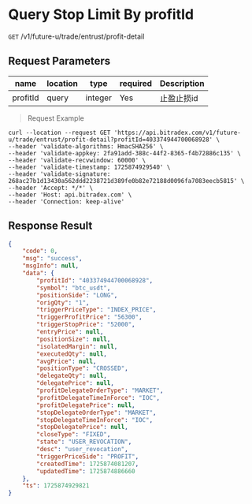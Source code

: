 # Query Stop Limit By profitId

`GET` /v1/future-u/trade/entrust/profit-detail

## Request Parameters

| name       | location    | type      | required | Description     |
|----------|-------|---------|----|--------|
| profitId | query | integer | Yes  | 止盈止损id |

> Request Example

```shell
curl --location --request GET 'https://api.bitradex.com/v1/future-u/trade/entrust/profit-detail?profitId=403374944700068928' \
--header 'validate-algorithms: HmacSHA256' \
--header 'validate-appkey: 2fa91add-388c-44f2-8365-f4b72886c135' \
--header 'validate-recvwindow: 60000' \
--header 'validate-timestamp: 1725874929540' \
--header 'validate-signature: 268ac27b1d13430a562ddd2238721d389fe0b82e72188d0096fa7083eecb5815' \
--header 'Accept: */*' \
--header 'Host: api.bitradex.com' \
--header 'Connection: keep-alive'
```

## Response Result

```json
{
    "code": 0,
    "msg": "success",
    "msgInfo": null,
    "data": {
        "profitId": "403374944700068928",
        "symbol": "btc_usdt",
        "positionSide": "LONG",
        "origQty": "1",
        "triggerPriceType": "INDEX_PRICE",
        "triggerProfitPrice": "56300",
        "triggerStopPrice": "52000",
        "entryPrice": null,
        "positionSize": null,
        "isolatedMargin": null,
        "executedQty": null,
        "avgPrice": null,
        "positionType": "CROSSED",
        "delegateQty": null,
        "delegatePrice": null,
        "profitDelegateOrderType": "MARKET",
        "profitDelegateTimeInForce": "IOC",
        "profitDelegatePrice": null,
        "stopDelegateOrderType": "MARKET",
        "stopDelegateTimeInForce": "IOC",
        "stopDelegatePrice": null,
        "closeType": "FIXED",
        "state": "USER_REVOCATION",
        "desc": "user_revocation",
        "triggerPriceSide": "PROFIT",
        "createdTime": 1725874081207,
        "updatedTime": 1725874886660
    },
    "ts": 1725874929821
}
```

